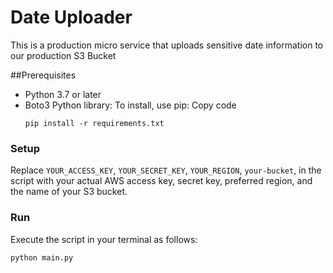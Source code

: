 # Date Uploader

This is a production micro service that uploads sensitive date information to our production S3 Bucket

##Prerequisites

* Python 3.7 or later
* Boto3 Python library: To install, use pip:
  Copy code
  ```
  pip install -r requirements.txt
  ```


### Setup
Replace `YOUR_ACCESS_KEY`, `YOUR_SECRET_KEY`, `YOUR_REGION`, `your-bucket`, in the script with your actual AWS access key, secret key, preferred region, and the name of your S3 bucket.

### Run

Execute the script in your terminal as follows:

```
python main.py
```
